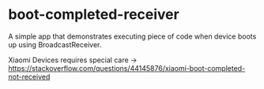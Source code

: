 # boot-completed-receiver

A simple app that demonstrates executing piece of code when device boots up using BroadcastReceiver.

Xiaomi Devices requires special care -> https://stackoverflow.com/questions/44145876/xiaomi-boot-completed-not-received

